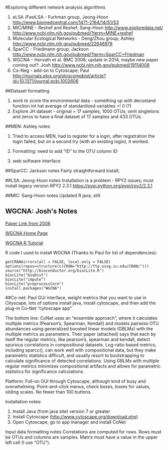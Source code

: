 #Exploring different network analysis algorithms

1.  eLSA /FastLSA - Furhman group, Jeong-Hoon  
http://www.biomedcentral.com/1471-2164/14/S1/S3  
2.  MIC/MINE - Reshef and Reshef; Sang-Hoon 
http://www.exploredata.net/  
http://www.ncbi.nlm.nih.gov/pubmed/?term=MINE+reshef
3.  Molecular Ecological Networks - Deng/Zhou group; Ashley 
http://www.ncbi.nlm.nih.gov/pubmed/22646978  
4.  SparCC - Friedmann group; Jackson  
http://www.ncbi.nlm.nih.gov/pubmed/?term=SparCC+Friedman  
5.  WGCNA - Horvath et al. BMC 2008; update in 2014, maybe new paper coming out?: Josh 
http://www.ncbi.nlm.nih.gov/pubmed/19114008  
6.  Co-Neg - add-on to Cytoscape; Paul 
http://journals.plos.org/ploscompbiol/article?id=10.1371/journal.pcbi.1002606  


##Dataset formatting
1.  work to zcore the environmental data - something up with decostand function int hat average of standardized variables =! 0 (?)
2.  Explore JH dataset - original = 17 samples, 1000 OTUs; omit singletons and zeros to have a final dataset of 17 samples and 433 OTUs.

##MEN:  Ashley notes
1.  Tried to access MEN, had to register for a login, after registration the login failed, but on a second try (with an existing login), it worked.
2.  Formatting:  need to add “ID” to the OTU column ID


3.  web software interface



##SparCC:  Jackson notes
Fairly straightforward install;



##LSA:  Jeong-Hoon notes
Installation is a problem - RPY2 issues; must install legacy version RPY2 2.3.1
https://pypi.python.org/pypi/rpy2/2.3.1

##MIC:  Sang-Hoon notes
Updated R java, still

## WGCNA: Josh's Notes

[Paper Link from 2008](http://www.biomedcentral.com/1471-2105/9/559)

[WGCNA Home Page](http://labs.genetics.ucla.edu/horvath/CoexpressionNetwork/)

[WGCNA R Tutorial](http://labs.genetics.ucla.edu/horvath/CoexpressionNetwork/Rpackages/WGCNA/Tutorials/FemaleLiver-01-dataInput.pdf)

R code I used to install WGCNA (Thanks to Paul for list of dependencies):
```
getCRANmirrors(all = FALSE, local.only = FALSE)
options(repos=structure(c(CRAN="http://ftp.ussg.iu.edu/CRAN/")))
source("http://bioconductor.org/biocLite.R")
biocLite("bioDist")
biocLite("impute”)
biocLite("preprocessCore")
install.packages("WGCNA")
```

##Co-net:  Paul
GUi interface, weight metrics that you want to use in Cityscape, lots of options
install java, install cytoscape, and then add the plug-in Co-Net “cytoscape app"

The bottom line:  CoNet uses an “ensemble approach”, where it calculates multiple metrics (Pearson’s, Spearman, Kendall) and models pairwise OTU abundances using generalized boosted linear models (GBLMs) with the multiple metrics as parameters. Their paper (attached) says that each by itself the regular metrics, like pearson’s, spearman and kendall, detect spurious correlations in compositional datasets. Log-ratio based metrics, including sparcc(), can work well with compositional data, but they make parametric statistics difficult, and usually resort to bootstrapping to calculate significance of detected correlations. Using GBLMs with multiple regular metrics minimizes compositional artifacts and allows for parametric statistics for significance calculations.

Platform: Full-on GUI through Cytoscape, although kind of busy and overwhelming. Point-and-click menus, check boxes, boxes for values, sliding scales. No fewer than 100 buttons.

Installation notes:
1. Install Java (from java site) version 7 or greater
2. Install Cytoscape (http://www.cytoscape.org/download.php)
3. Open Cytoscape, go to app manager and install CoNet

Input data formatting notes
Correlations are computed for rows. Rows must be OTUs and columns are samples. Matrix must have a value in the upper left cell (I use “OTU”).
